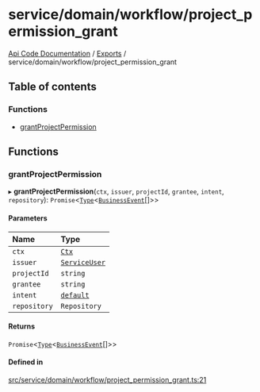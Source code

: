 # service/domain/workflow/project\_permission\_grant
 
[Api Code Documentation](../README.md) / [Exports](../modules.md) / service/domain/workflow/project\_permission\_grant

## Table of contents

### Functions

- [grantProjectPermission](service_domain_workflow_project_permission_grant.md#grantprojectpermission)

## Functions

### grantProjectPermission

▸ **grantProjectPermission**(`ctx`, `issuer`, `projectId`, `grantee`, `intent`, `repository`): `Promise`\<[`Type`](result.md#type)\<[`BusinessEvent`](service_domain_business_event.md#businessevent)[]\>\>

#### Parameters

| Name | Type |
| :------ | :------ |
| `ctx` | [`Ctx`](../interfaces/lib_ctx.Ctx.md) |
| `issuer` | [`ServiceUser`](../interfaces/service_domain_organization_service_user.ServiceUser.md) |
| `projectId` | `string` |
| `grantee` | `string` |
| `intent` | [`default`](authz_intents.md#default) |
| `repository` | `Repository` |

#### Returns

`Promise`\<[`Type`](result.md#type)\<[`BusinessEvent`](service_domain_business_event.md#businessevent)[]\>\>

#### Defined in

[src/service/domain/workflow/project_permission_grant.ts:21](https://github.com/openkfw/TruBudget/blob/2e83742/api/src/service/domain/workflow/project_permission_grant.ts#L21)

